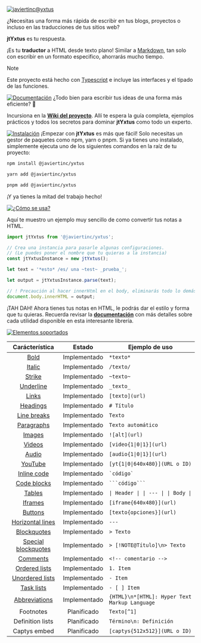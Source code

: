 [![javiertinc@yxtus](https://javiertinc.github.io/media/jtYxtus/gh-header.png)](https://github.com/JaviertINC/jtYxtus)

¿Necesitas una forma más rápida de escribir en tus blogs, proyectos o incluso en las traducciones de tus sitios web?

**jtYxtus** es tu respuesta.

¡Es tu **traductor** a HTML desde texto plano! Similar a [Markdown](https://www.markdownguide.org), tan solo con escribir en un formato especifico, ahorrarás mucho tiempo.

> [!NOTE]
> Este proyecto está hecho con [Typescript](https://www.typescriptlang.org) e incluye las interfaces y el tipado de las funciones.

[![Documentación](https://javiertinc.github.io/media/jtYxtus/gh-documentacion.png)](https://github.com/JaviertINC/jtYxtus/wiki)
¿Todo bien para escribir tus ideas de una forma más eficiente? 🚀

Incursiona en la [**Wiki del proyecto**](https://github.com/JaviertINC/jtYxtus/wiki). Allí te espera la guía completa, ejemplos prácticos y todos los secretos para dominar **jtYxtus** como todo un experto.

[![Instalación](https://javiertinc.github.io/media/jtYxtus/gh-instalacion.png)](https://github.com/JaviertINC/jtYxtus/wiki)
¡Empezar con **jtYxtus** es más que fácil! Solo necesitas un gestor de paquetes como npm, yarn o pnpm. Si ya tienes uno instalado, simplemente ejecuta uno de los siguientes comandos en la raíz de tu proyecto:

```bash
npm install @javiertinc/yxtus
```

```bash
yarn add @javiertinc/yxtus
```

```bash
pnpm add @javiertinc/yxtus
```

¡Y ya tienes la mitad del trabajo hecho!

[![¿Cómo se usa?](https://javiertinc.github.io/media/jtYxtus/gh-como-se-usa.png)](https://github.com/JaviertINC/jtYxtus/wiki)

Aquí te muestro un ejemplo muy sencillo de como convertir tus notas a HTML.

```typescript
import jtYxtus from '@javiertinc/yxtus';

// Crea una instancia para pasarle algunas configuraciones.
// (Le puedes poner el nombre que tu quieras a la instancia)
const jtYxtusInstance = new jtYxtus();

let text = '*esto* /es/ una ~test~ _prueba_';

let output = jtYxtusInstance.parse(text);

// ! Precaución al hacer innerHtml en el body, eliminarás todo lo demás jeje. Luego lo adaptas a lo que necesites.
document.body.innerHTML = output;
```

¡TAH DAH! Ahora tienes tus notas en HTML, le podrás dar el estilo y forma que tu quieras. Recuerda revisar la [**documentación**](https://github.com/JaviertINC/jtYxtus/wiki) con más detalles sobre cada utilidad disponible en esta interesante librería.

[![Elementos soportados](https://javiertinc.github.io/media/jtYxtus/gh-elementos-soportados.png)](https://github.com/JaviertINC/jtYxtus/wiki)

| Carácterística | Estado | Ejemplo de uso |
| :---: | :---: | --- |
| [Bold](https://github.com/JaviertINC/jtYxtus/wiki/Basic) | Implementado | `*texto*` |
| [Italic](https://github.com/JaviertINC/jtYxtus/wiki/Basic) | Implementado | `/texto/` |
| [Strike](https://github.com/JaviertINC/jtYxtus/wiki/Basic) | Implementado | `~texto~` |
| [Underline](https://github.com/JaviertINC/jtYxtus/wiki/Basic) | Implementado | `_texto_` |
| [Links](https://github.com/JaviertINC/jtYxtus/wiki/Basic) | Implementado | `[texto](url)` |
| [Headings](https://github.com/JaviertINC/jtYxtus/wiki/Basic) | Implementado | `# Título` |
| [Line breaks](https://github.com/JaviertINC/jtYxtus/wiki/Basic) | Implementado | `Texto  ` |
| [Paragraphs](https://github.com/JaviertINC/jtYxtus/wiki/Basic) | Implementado | `Texto automático` |
| [Images](https://github.com/JaviertINC/jtYxtus/wiki/Media) | Implementado | `![alt](url)` |
| [Videos](https://github.com/JaviertINC/jtYxtus/wiki/Media) | Implementado | `[video{1\|0\|1}](url)` |
| [Audio](https://github.com/JaviertINC/jtYxtus/wiki/Media) | Implementado | `[audio{1\|0\|1}](url)` |
| [YouTube](https://github.com/JaviertINC/jtYxtus/wiki/Media) | Implementado | `[yt{1\|0\|640x480}](URL o ID)` |
| [Inline code](https://github.com/JaviertINC/jtYxtus/wiki/Code) | Implementado | ```` `código` ```` |
| [Code blocks](https://github.com/JaviertINC/jtYxtus/wiki/Code) | Implementado | ```` ```código``` ```` |
| [Tables](https://github.com/JaviertINC/jtYxtus/wiki/Tables) | Implementado | `\| Header \| \| --- \| \| Body \|` |
| [Iframes](https://github.com/JaviertINC/jtYxtus/wiki/Advanced) | Implementado | `[iframe{640x480}](url)` |
| [Buttons](https://github.com/JaviertINC/jtYxtus/wiki/Advanced) | Implementado | `[texto{opciones}](url)` |
| [Horizontal lines](https://github.com/JaviertINC/jtYxtus/wiki/Decorators) | Implementado | `---` |
| [Blockquotes](https://github.com/JaviertINC/jtYxtus/wiki/Decorators) | Implementado | `> Texto` |
| [Special blockquotes](https://github.com/JaviertINC/jtYxtus/wiki/Decorators) | Implementado | `> [!NOTE@Título]\n> Texto` |
| [Comments](https://github.com/JaviertINC/jtYxtus/wiki/Basic) | Implementado | `<!-- comentario -->` |
| [Ordered lists](https://github.com/JaviertINC/jtYxtus/wiki/Lists) | Implementado | `1. Item` |
| [Unordered lists](https://github.com/JaviertINC/jtYxtus/wiki/Lists) | Implementado | `- Item` |
| [Task lists](https://github.com/JaviertINC/jtYxtus/wiki/Lists) | Implementado | `- [ ] Item` |
| [Abbreviations](https://github.com/JaviertINC/jtYxtus/wiki/Advanced) | Implementado | `{HTML}\n*[HTML]: Hyper Text Markup Language` |
| Footnotes | Planificado | `Texto[^1]` |
| Definition lists | Planificado | `Término\n: Definición` |
| Captys embed | Planificado | `[captys{512x512}](URL o ID)` |
